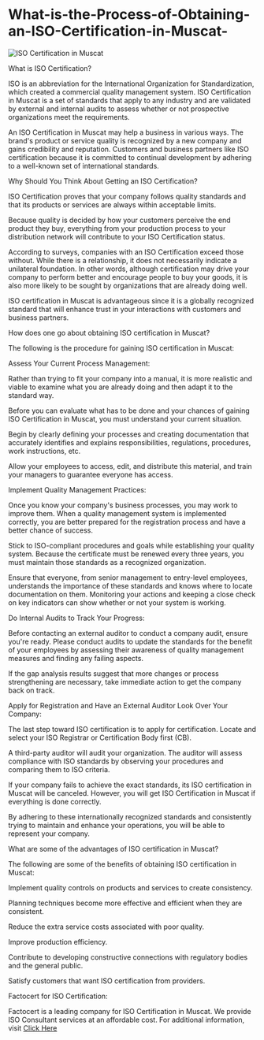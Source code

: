 # What-is-the-Process-of-Obtaining-an-ISO-Certification-in-Muscat-

![ISO Certification in Muscat](https://user-images.githubusercontent.com/89084770/203308935-ae3e4e2b-b7f0-4197-84a3-e6dff65358ca.png)

What is ISO Certification?

ISO is an abbreviation for the International Organization for Standardization, which created a commercial quality management system. ISO Certification in Muscat is a set of standards that apply to any industry and are validated by external and internal audits to assess whether or not prospective organizations meet the requirements.

An ISO Certification in Muscat may help a business in various ways. The brand's product or service quality is recognized by a new company and gains credibility and reputation. Customers and business partners like ISO certification because it is committed to continual development by adhering to a well-known set of international standards.

Why Should You Think About Getting an ISO Certification?

ISO Certification proves that your company follows quality standards and that its products or services are always within acceptable limits.

Because quality is decided by how your customers perceive the end product they buy, everything from your production process to your distribution network will contribute to your ISO Certification status.

According to surveys, companies with an ISO Certification exceed those without. While there is a relationship, it does not necessarily indicate a unilateral foundation. In other words, although certification may drive your company to perform better and encourage people to buy your goods, it is also more likely to be sought by organizations that are already doing well.

ISO certification in Muscat is advantageous since it is a globally recognized standard that will enhance trust in your interactions with customers and business partners.

How does one go about obtaining ISO certification in Muscat?

The following is the procedure for gaining ISO certification in Muscat:

Assess Your Current Process Management: 

Rather than trying to fit your company into a manual, it is more realistic and viable to examine what you are already doing and then adapt it to the standard way.

Before you can evaluate what has to be done and your chances of gaining ISO Certification in Muscat, you must understand your current situation.

Begin by clearly defining your processes and creating documentation that accurately identifies and explains responsibilities, regulations, procedures, work instructions, etc.

Allow your employees to access, edit, and distribute this material, and train your managers to guarantee everyone has access.

Implement Quality Management Practices: 

Once you know your company's business processes, you may work to improve them. When a quality management system is implemented correctly, you are better prepared for the registration process and have a better chance of success.

Stick to ISO-compliant procedures and goals while establishing your quality system. Because the certificate must be renewed every three years, you must maintain those standards as a recognized organization.

Ensure that everyone, from senior management to entry-level employees, understands the importance of these standards and knows where to locate documentation on them. Monitoring your actions and keeping a close check on key indicators can show whether or not your system is working.

Do Internal Audits to Track Your Progress: 

Before contacting an external auditor to conduct a company audit, ensure you're ready. Please conduct audits to update the standards for the benefit of your employees by assessing their awareness of quality management measures and finding any failing aspects.

If the gap analysis results suggest that more changes or process strengthening are necessary, take immediate action to get the company back on track.

Apply for Registration and Have an External Auditor Look Over Your Company:

The last step toward ISO certification is to apply for certification. Locate and select your ISO Registrar or Certification Body first (CB).

A third-party auditor will audit your organization. The auditor will assess compliance with ISO standards by observing your procedures and comparing them to ISO criteria.

If your company fails to achieve the exact standards, its ISO certification in Muscat will be canceled. However, you will get ISO Certification in Muscat if everything is done correctly.

By adhering to these internationally recognized standards and consistently trying to maintain and enhance your operations, you will be able to represent your company.

What are some of the advantages of ISO certification in Muscat?

The following are some of the benefits of obtaining ISO certification in Muscat:

Implement quality controls on products and services to create consistency.

Planning techniques become more effective and efficient when they are consistent.

Reduce the extra service costs associated with poor quality.

Improve production efficiency.

Contribute to developing constructive connections with regulatory bodies and the general public.

Satisfy customers that want ISO certification from providers.

Factocert for ISO Certification:

Factocert is a leading company for ISO Certification in Muscat. We provide ISO Consultant services at an affordable cost. For additional information, visit <a href="https://factocert.com/oman/muscat/iso-certification-in-muscat/">Click Here</a>

